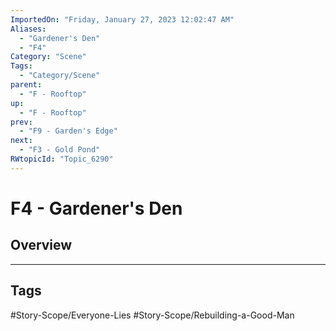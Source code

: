 ```yaml
---
ImportedOn: "Friday, January 27, 2023 12:02:47 AM"
Aliases:
  - "Gardener's Den"
  - "F4"
Category: "Scene"
Tags:
  - "Category/Scene"
parent:
  - "F - Rooftop"
up:
  - "F - Rooftop"
prev:
  - "F9 - Garden's Edge"
next:
  - "F3 - Gold Pond"
RWtopicId: "Topic_6290"
---
```

# F4 - Gardener's Den
## Overview

---
## Tags
#Story-Scope/Everyone-Lies #Story-Scope/Rebuilding-a-Good-Man

